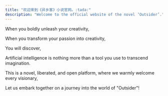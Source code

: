 ```yaml
---
title: "欢迎来到《异乡客》小说官网。:tada:"
description: "Welcome to the official website of the novel ‘Outsider’."
---
```


When you boldly unleash your creativity,

When you transform your passion into creativity,

You will discover,

Artificial intelligence is nothing more than a tool you use to transcend imagination.

This is a novel, liberated, and open platform, where we warmly welcome every visionary,

Let us embark together on a journey into the world of "Outsider"!